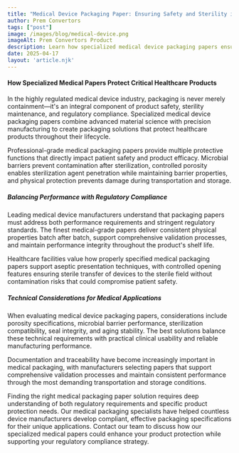```yaml
---
title: "Medical Device Packaging Paper: Ensuring Safety and Sterility in Healthcare"
author: Prem Convertors
tags: ["post"]
image: /images/blog/medical-device.png
imageAlt: Prem Convertors Product
description: Learn how specialized medical device packaging papers ensure product sterility, regulatory compliance, aseptic presentation, and safety throughout the healthcare supply chain.
date: 2025-04-17
layout: 'article.njk'
---
```


#### How Specialized Medical Papers Protect Critical Healthcare Products

In the highly regulated medical device industry, packaging is never merely containment—it's an integral component of product safety, sterility maintenance, and regulatory compliance. Specialized medical device packaging papers combine advanced material science with precision manufacturing to create packaging solutions that protect healthcare products throughout their lifecycle.

Professional-grade medical packaging papers provide multiple protective functions that directly impact patient safety and product efficacy. Microbial barriers prevent contamination after sterilization, controlled porosity enables sterilization agent penetration while maintaining barrier properties, and physical protection prevents damage during transportation and storage.

##### Balancing Performance with Regulatory Compliance

Leading medical device manufacturers understand that packaging papers must address both performance requirements and stringent regulatory standards. The finest medical-grade papers deliver consistent physical properties batch after batch, support comprehensive validation processes, and maintain performance integrity throughout the product's shelf life.

Healthcare facilities value how properly specified medical packaging papers support aseptic presentation techniques, with controlled opening features ensuring sterile transfer of devices to the sterile field without contamination risks that could compromise patient safety.

##### Technical Considerations for Medical Applications

When evaluating medical device packaging papers, considerations include porosity specifications, microbial barrier performance, sterilization compatibility, seal integrity, and aging stability. The best solutions balance these technical requirements with practical clinical usability and reliable manufacturing performance.

Documentation and traceability have become increasingly important in medical packaging, with manufacturers selecting papers that support comprehensive validation processes and maintain consistent performance through the most demanding transportation and storage conditions.

Finding the right medical packaging paper solution requires deep understanding of both regulatory requirements and specific product protection needs. Our medical packaging specialists have helped countless device manufacturers develop compliant, effective packaging specifications for their unique applications. Contact our team to discuss how our specialized medical papers could enhance your product protection while supporting your regulatory compliance strategy.